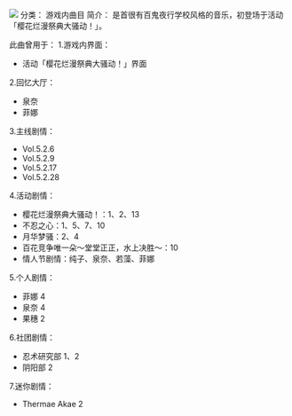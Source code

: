 ![](//static.kivo.wiki/images/music/cover/HTvnongKLUOiUONh2KyvSxCsRh5ja7Oa.jpg)
分类： 游戏内曲目
简介：
是首很有百鬼夜行学校风格的音乐，初登场于活动「樱花烂漫祭典大骚动！」。

此曲曾用于：
1.游戏内界面：

 - 活动「樱花烂漫祭典大骚动！」界面

2.回忆大厅：

 - 泉奈
 - 菲娜

3.主线剧情：

 - Vol.5.2.6
 - Vol.5.2.9
 - Vol.5.2.17
 - Vol.5.2.28

4.活动剧情：

 - 樱花烂漫祭典大骚动！：1、2、13
 - 不忍之心：1、5、7、10
 - 月华梦骚：2、4
 - 百花竞争唯一朵～堂堂正正，水上决胜～：10
 - 情人节剧情：纯子、泉奈、若藻、菲娜

5.个人剧情：

 - 菲娜 4
 - 泉奈 4
 - 果穗 2

6.社团剧情：

 - 忍术研究部 1、2
 - 阴阳部 2

7.迷你剧情：

 - Thermae Akae 2

